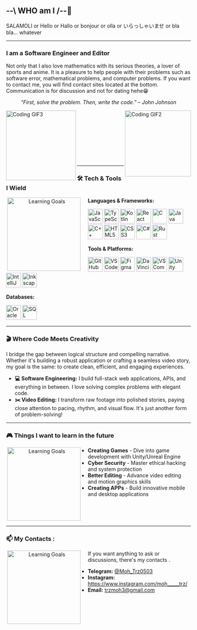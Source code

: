 ## --\ WHO am I /--🤨
SALAMOLI or Hello or Hallo or bonjour or olla or いらっしゃいませ or bla bla... whatever
</div>

---

### I am a Software Engineer and Editor
Not only that I also love mathematics with its serious theories, a lover of sports and anime.  It is a pleasure to help people with their problems such as software error, mathematical problems, and computer problems. If you want to contact me, you will find contact sites located at the bottom. Communication is for discussion and not for dating hehe😁
<div align="center">
  
*“First, solve the problem. Then, write the code.” – John Johnson*

</div>
<div align="left">
  <img align="right" height="180" src="https://media.giphy.com/media/v1.Y2lkPTc5MGI3NjExOXVyYnduZ3hjM3JhN2Jud3hrM2E5ZzRzeDF4eDR6bTBraHJkejNjbyZlcD12MV9naWZzX3NlYXJjaCZjdD1n/13HgwGsXF0aiGY/giphy.gif" alt="Coding GIF2" />
  <img align="left" height="190" src="https://media.giphy.com/media/v1.Y2lkPTc5MGI3NjExMTJxNG8wamlnem94YWlod3l0dGVsa3c2c2psZDFqb3N2ejA4Y3ZlYSZlcD12MV9zdGlja2Vyc19zZWFyY2gmY3Q9cw/RkX2zcpO79EAf82ESl/giphy.gif" alt="Coding GIF3" />
</div>

<br><br><br><br><br><br><br><br>

---

### 🛠️ Tech & Tools I Wield

<div align="center">
  <img align="right" height="200" src="https://media.giphy.com/media/v1.Y2lkPWVjZjA1ZTQ3bGQyYmtlbnZvcXBjaDd6Mmlid3l2ajVvNnh4NWoyNTh4cXhsZDZ0cyZlcD12MV9naWZzX3NlYXJjaCZjdD1n/2soyd450JdnW9KBPKa/giphy.gif" alt="Learning Goals" style="float: left; margin-right: 20px;" />
</div>

**Languages & Frameworks:**
<div align="left">
  <img src="https://img.icons8.com/color/48/000000/javascript.png" alt="JavaScript" width="40" height="40" title="JavaScript"/>
  <img src="https://img.icons8.com/color/48/000000/typescript.png" alt="TypeScript" width="40" height="40" title="TypeScript"/>
  <img src="https://img.icons8.com/color/48/000000/kotlin.png" alt="Kotlin" width="40" height="40" title="Kotlin"/>
  <img src="https://img.icons8.com/color/48/000000/react-native.png" alt="React" width="40" height="40" title="React"/>
  <img src="https://img.icons8.com/color/48/000000/c-programming.png" alt="C" width="40" height="40" title="C"/>
  <img src="https://img.icons8.com/color/48/000000/java-coffee-cup-logo.png" alt="Java" width="40" height="40" title="Java"/>
  <img src="https://img.icons8.com/color/48/000000/c-plus-plus-logo.png" alt="C++" width="40" height="40" title="C++"/>
  <img src="https://img.icons8.com/color/48/000000/html-5.png" alt="HTML5" width="40" height="40" title="HTML5"/>
  <img src="https://img.icons8.com/color/48/000000/css3.png" alt="CSS3" width="40" height="40" title="CSS3"/>
  <img src="https://img.icons8.com/color/48/000000/c-sharp-logo.png" alt="C#" width="40" height="40" title="C#"/>
  <img src="https://img.icons8.com/external-tal-revivo-shadow-tal-revivo/48/external-rust-is-a-multi-paradigm-system-programming-language-logo-shadow-tal-revivo.png" alt="Rust" width="40" height="40" title="Rust"/>
</div>

**Tools & Platforms:**
<div align="left">
  <img src="https://img.icons8.com/ios-glyphs/48/FFFFFF/github.png" alt="GitHub" width="40" height="40" title="GitHub"/>
  <img src="https://img.icons8.com/color/48/000000/visual-studio-code-2019.png" alt="VS Code" width="40" height="40" title="VS Code"/>
  <img src="https://img.icons8.com/color/48/000000/figma.png" alt="Figma" width="40" height="40" title="Figma"/>
  <img src="https://img.icons8.com/color/48/000000/davinci-resolve.png" alt="DaVinci Resolve" width="40" height="40" title="DaVinci Resolve"/>
  <img src="https://img.icons8.com/color/48/000000/visual-studio.png" alt="VS Community" width="40" height="40" title="Visual Studio"/>
  <img src="https://img.icons8.com/ios-filled/48/FFFFFF/unity.png" alt="Unity" width="40" height="40" title="Unity"/>
  <img src="https://img.icons8.com/color/48/000000/intellij-idea.png" alt="IntelliJ IDEA" width="40" height="40" title="IntelliJ IDEA"/>
  <img src="https://img.icons8.com/color/48/FFFFFF/inkscape.png" alt="Inkscape" width="40" height="40" title="Inkscape"/>
</div>

**Databases:**
<div align="left">
  <img src="https://img.icons8.com/color/48/000000/oracle-logo.png" alt="Oracle" width="40" height="40" title="Oracle"/>
  <img src="https://img.icons8.com/color/48/000000/microsoft-sql-server.png" alt="SQL Server" width="40" height="40" title="SQL Server"/>
</div>

---

### 🎬 Where Code Meets Creativity

I bridge the gap between logical structure and compelling narrative. Whether it's building a robust application or crafting a seamless video story, my goal is the same: to create clean, efficient, and engaging experiences.

- **💻 Software Engineering:** I build full-stack web applications, APIs, and everything in between. I love solving complex problems with elegant code.
- **✂️ Video Editing:** I transform raw footage into polished stories, paying close attention to pacing, rhythm, and visual flow. It's just another form of problem-solving!

---

### 🎮 Things I want to learn in the future

<div align="center">
  <img align="right" height="200" src="https://media.giphy.com/media/v1.Y2lkPTc5MGI3NjExdXJ2bWI2cDUya3Q3dThobG1sdTFrN2lhbDN0cDQxMWNpd2dnNWwxYSZlcD12MV9naWZzX3NlYXJjaCZjdD1n/GXZVx7kiFQ1IuZpB8o/giphy.gif" alt="Learning Goals" style="float: left; margin-right: 20px;" />
</div>

- **Creating Games** - Dive into game development with Unity/Unreal Engine
- **Cyber Security** - Master ethical hacking and system protection
- **Better Editing** - Advance video editing and motion graphics skills
- **Creating APPs** - Build innovative mobile and desktop applications

<br clear="both">

---
### 📫 My Contacts :
<div align="center">
  <img align="right" height="200" src="https://media.giphy.com/media/v1.Y2lkPWVjZjA1ZTQ3cGtieWxxZHR3NGdxNWlnMXl6ZzFiemtlbnRjazVyc3phMHVoZjF6ayZlcD12MV9naWZzX3NlYXJjaCZjdD1n/sJFJMtc02OUSaReO0M/giphy.gif" alt="Learning Goals" style="float: left; margin-right: 20px;" />
</div>
If you want anything to ask or discussions, there's my contacts .

- **Telegram:** [@Moh_Trz0503](#)
- **Instagram:** https://www.instagram.com/moh_____trz/
- **Email:** trzmoh3@gmail.com


